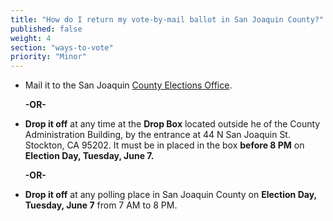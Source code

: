 ```yaml
---
title: "How do I return my vote-by-mail ballot in San Joaquin County?"
published: false
weight: 4
section: "ways-to-vote"
priority: "Minor"
---
```


- Mail it to the San Joaquin [County Elections Office](#section-election-office-contact).  

  **-OR-**  

- **Drop it off** at any time at the **Drop Box** located outside he of the County Administration Building, by the entrance at 44 N San Joaquin St. Stockton, CA 95202.  It must be in placed in the box **before 8 PM** on  **Election Day, Tuesday, June 7.**  

  **-OR-**  
  
- **Drop it off** at any polling place in San Joaquin County on **Election Day, Tuesday, June 7** from 7 AM to 8 PM.  
